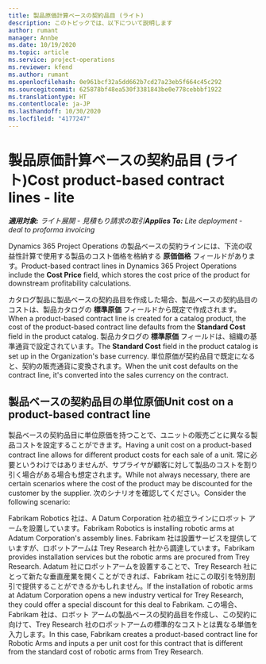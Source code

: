 ```yaml
---
title: 製品原価計算ベースの契約品目 (ライト)
description: このトピックでは、以下について説明します
author: rumant
manager: Annbe
ms.date: 10/19/2020
ms.topic: article
ms.service: project-operations
ms.reviewer: kfend
ms.author: rumant
ms.openlocfilehash: 0e961bcf32a5dd662b7cd27a23eb5f664c45c292
ms.sourcegitcommit: 625878bf48ea530f3381843be0e778cebbbf1922
ms.translationtype: HT
ms.contentlocale: ja-JP
ms.lasthandoff: 10/30/2020
ms.locfileid: "4177247"
---
```

# <a name="cost-product-based-contract-lines---lite"></a><span data-ttu-id="aa942-103">製品原価計算ベースの契約品目 (ライト)</span><span class="sxs-lookup"><span data-stu-id="aa942-103">Cost product-based contract lines - lite</span></span>

<span data-ttu-id="aa942-104">_**適用対象:** ライト展開 - 見積もり請求の取引_</span><span class="sxs-lookup"><span data-stu-id="aa942-104">_**Applies To:** Lite deployment - deal to proforma invoicing_</span></span>


<span data-ttu-id="aa942-105">Dynamics 365 Project Operations の製品ベースの契約ラインには、下流の収益性計算で使用する製品のコスト価格を格納する **原価価格** フィールドがあります。</span><span class="sxs-lookup"><span data-stu-id="aa942-105">Product-based contract lines in Dynamics 365 Project Operations include the **Cost Price** field, which stores the cost price of the product for downstream profitability calculations.</span></span>

<span data-ttu-id="aa942-106">カタログ製品に製品ベースの契約品目を作成した場合、製品ベースの契約品目のコストは、製品カタログの **標準原価** フィールドから既定で作成されます。</span><span class="sxs-lookup"><span data-stu-id="aa942-106">When a product-based contract line is created for a catalog product, the cost of the product-based contract line defaults from the **Standard Cost** field in the product catalog.</span></span> <span data-ttu-id="aa942-107">製品カタログの **標準原価** フィールドは、組織の基準通貨で設定されています。</span><span class="sxs-lookup"><span data-stu-id="aa942-107">The **Standard Cost** field in the product catalog is set up in the Organization's base currency.</span></span> <span data-ttu-id="aa942-108">単位原価が契約品目で既定になると、契約の販売通貨に変換されます。</span><span class="sxs-lookup"><span data-stu-id="aa942-108">When the unit cost defaults on the contract line, it's converted into the sales currency on the contract.</span></span>

## <a name="unit-cost-on-a-product-based-contract-line"></a><span data-ttu-id="aa942-109">製品ベースの契約品目の単位原価</span><span class="sxs-lookup"><span data-stu-id="aa942-109">Unit cost on a product-based contract line</span></span>

<span data-ttu-id="aa942-110">製品ベースの契約品目に単位原価を持つことで、ユニットの販売ごとに異なる製品コストを設定することができます。</span><span class="sxs-lookup"><span data-stu-id="aa942-110">Having a unit cost on a product-based contract line allows for different product costs for each sale of a unit.</span></span> <span data-ttu-id="aa942-111">常に必要というわけではありませんが、サプライヤが顧客に対して製品のコストを割り引く場合がある場合も想定されます。</span><span class="sxs-lookup"><span data-stu-id="aa942-111">While not always necessary, there are certain scenarios where the cost of the product may be discounted for the customer by the supplier.</span></span> <span data-ttu-id="aa942-112">次のシナリオを確認してください。</span><span class="sxs-lookup"><span data-stu-id="aa942-112">Consider the following scenario:</span></span>

<span data-ttu-id="aa942-113">Fabrikam Robotics 社は、A Datum Corporation 社の組立ラインにロボット アームを設置しています。</span><span class="sxs-lookup"><span data-stu-id="aa942-113">Fabrikam Robotics is installing robotic arms at Adatum Corporation's assembly lines.</span></span> <span data-ttu-id="aa942-114">Fabrikam 社は設置サービスを提供していますが、ロボットアームは Trey Research 社から調達しています。</span><span class="sxs-lookup"><span data-stu-id="aa942-114">Fabrikam provides installation services but the robotic arms are procured from Trey Research.</span></span> <span data-ttu-id="aa942-115">Adatum 社にロボットアームを設置することで、Trey Research 社にとって新たな垂直産業を開くことができれば、Fabrikam 社にこの取引を特別割引で提供することができるかもしれません。</span><span class="sxs-lookup"><span data-stu-id="aa942-115">If the installation of robotic arms at Adatum Corporation opens a new industry vertical for Trey Research, they could offer a special discount for this deal to Fabrikam.</span></span> <span data-ttu-id="aa942-116">この場合、Fabrikam 社は、ロボット アームの製品ベースの契約品目を作成し、この契約に向けて、Trey Research 社のロボットアームの標準的なコストとは異なる単価を入力します。</span><span class="sxs-lookup"><span data-stu-id="aa942-116">In this case, Fabrikam creates a product-based contract line for Robotic Arms and inputs a per unit cost for this contract that is different from the standard cost of robotic arms from Trey Research.</span></span>
